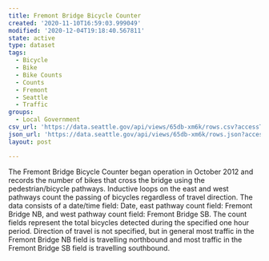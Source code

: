 ```yaml
---
title: Fremont Bridge Bicycle Counter
created: '2020-11-10T16:59:03.999049'
modified: '2020-12-04T19:18:40.567811'
state: active
type: dataset
tags:
  - Bicycle
  - Bike
  - Bike Counts
  - Counts
  - Fremont
  - Seattle
  - Traffic
groups:
  - Local Government
csv_url: 'https://data.seattle.gov/api/views/65db-xm6k/rows.csv?accessType=DOWNLOAD'
json_url: 'https://data.seattle.gov/api/views/65db-xm6k/rows.json?accessType=DOWNLOAD'
layout: post

---
```

The Fremont Bridge Bicycle Counter began operation in October 2012 and records the number of bikes that cross the bridge using the pedestrian/bicycle pathways. Inductive loops on the east and west pathways count the passing of bicycles regardless of travel direction. The data consists of a date/time field: Date, east pathway count field: Fremont Bridge NB,  and west pathway count field: Fremont Bridge SB. The count fields represent the total bicycles detected during the specified one hour period. Direction of travel is not specified, but in general most traffic in the Fremont Bridge NB field is travelling northbound and most traffic in the Fremont Bridge SB field is travelling southbound.
